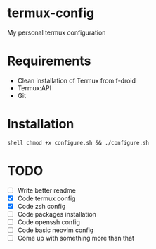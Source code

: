 # termux-config
My personal termux configuration

# Requirements
- Clean installation of Termux from f-droid
- Termux:API
- Git

# Installation
`shell
chmod +x configure.sh && ./configure.sh
`

# TODO
- [ ] Write better readme
- [x] Code termux config 
- [x] Code zsh config 
- [ ] Code packages installation 
- [ ] Code openssh config 
- [ ] Code basic neovim config 
- [ ] Come up with something more than that
